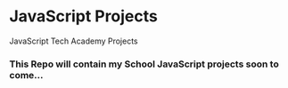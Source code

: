 # JavaScript Projects
 JavaScript Tech Academy Projects

 ### This Repo will contain my School JavaScript projects soon to come...

